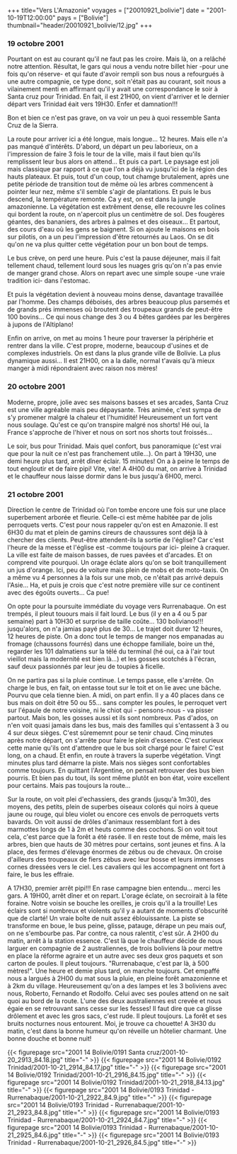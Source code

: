 +++
title="Vers L'Amazonie"
voyages = ["20010921_bolivie"]
date = "2001-10-19T12:00:00"
pays = ["Bolivie"]
thumbnail="header/20010921_bolivie/12.jpg"
+++
### 19 octobre 2001

Pourtant on est au courant qu'il ne faut pas les croire. Mais là, on a relâché 
notre attention. Résultat, le gars qui nous a vendu notre billet hier -pour 
une fois qu'on réserve- et qui faute d'avoir rempli son bus nous a refourgués 
à une autre compagnie, ce type donc, soit n'était pas au courant, soit nous 
a vilainement menti en affirmant qu'il y avait une correspondance le soir à 
Santa cruz pour Trinidad. En fait, il est 21H00, on vient d'arriver et le dernier 
départ vers Trinidad éait vers 19H30. Enfer et damnation!!! 

Bon et bien ce n'est pas grave, on va voir un peu à quoi ressemble Santa Cruz 
de la Sierra.

La route pour arriver ici a été longue, mais longue... 12 heures. Mais elle 
n'a pas manqué d'intérêts. D'abord, un départ un peu laborieux, on a l'impression 
de faire 3 fois le tour de la ville, mais il faut bien qu'ils remplissent leur 
bus alors on attend... Et puis ca part. Le paysage est joli mais classique par 
rapport à ce que l'on a déjà vu jusqu'ici de la région des hauts plateaux. Et 
puis, tout d'un coup, tout chamge brutalement, après une petite période de transition 
tout de même où les arbres commencent à pointer leur nez, même s'il semble s'agir 
de plantations. Et puis le bus descend, la température remonte. Ca y est, on 
est dans la jungle amazonienne. La végétation est extrêment dense, elle recouvre 
les colines qui bordent la route, on n'apercoit plus un centimètre de sol. Des 
fougères géantes, des bananiers, des arbres à palmes et des oiseaux... Et partout, 
des cours d'eau où les gens se baignent. Si on ajoute le maisons en bois sur 
pilotis, on a un peu l'impression d'être retournés au Laos. On se dit qu'on 
ne va plus quitter cette végétation pour un bon bout de temps.

Le bus crève, on perd une heure. Puis c'est la pause déjeuner, mais il fait 
tellement chaud, tellement lourd sous les nuages gris qu'on n'a pas envie de 
manger grand chose. Alors on repart avec une simple soupe -une vraie tradition 
ici- dans l'estomac. 

Et puis la végétation devient à nouveau moins dense, davantage travaillée par 
l'homme. Des champs déboisés, des arbres beaucoup plus parsemés et de grands 
prés immenses où broutent des troupeaux grands de peut-être 100 bovins... Ce 
qui nous change des 3 ou 4 bêtes gardées par les bergères à jupons de l'Altiplano! 


Enfin on arrive, on met au moins 1 heure pour traverser la périphérie et rentrer 
dans la ville. C'est propre, moderne, beaucoup d'usines et de complexes industriels. 
On est dans la plus grande ville de Bolivie. La plus dynamique aussi... Il est 
21H00, on a la dalle, normal t'avais qu'à mieux manger à midi répondraient avec 
raison nos mères!

### 20 octobre 2001

Moderne, propre, jolie avec ses maisons basses et ses arcades, Santa Cruz est 
une ville agréable mais peu dépaysante. Très animée, c'est sympa de s'y promener 
malgré la chaleur et l'humidité! Heureusement un fort vent nous soulage. Qu'est 
ce qu'on transpire malgré nos shorts! Hé oui, la France s'approche de l'hiver 
et nous on sort nos shorts tout froissés... 

Le soir, bus pour Trinidad. Mais quel confort, bus panoramique (c'est vrai 
que pour la nuit ce n'est pas franchement utile...). On part à 19H30, une demi 
heure plus tard, arrêt dîner éclair. 15 minutes! On a à peine le temps de tout 
engloutir et de faire pipi! Vite, vite! A 4H00 du mat, on arrive à Trinidad 
et le chauffeur nous laisse dormir dans le bus jusqu'à 6H00, merci. 

### 21 octobre 2001

Direction le centre de Trinidad où l'on tombe encore une fois sur une place 
superbement arborée et fleurie. Celle-ci est même habitée par de jolis perroquets 
verts. C'est pour nous rappeler qu'on est en Amazonie. Il est 6H30 du mat et 
plein de gamins cireurs de chaussures sont déjà là à chercher des clients. Peut-être 
attendent-ils la sortie de l'église? Car c'est l'heure de la messe et l'église 
est -comme toujours par ici- pleine à craquer. La ville est faite de maison 
basses, de rues pavées et d'arcades. Et on comprend vite pourquoi. Un orage 
éclate alors qu'on se boit tranquillement un jus d'orange. Ici, peu de voiture 
mais plein de mobs et de moto-taxis. On a même vu 4 personnes à la fois sur 
une mob, ce n'était pas arrivé depuis l'Asie... Ha, et puis je crois que c'est 
notre première ville sur ce continent avec des égoûts ouverts... Ca pue! 

On opte pour la poursuite immédiate du voyage vers Rurrenabaque. On est trempés, 
il pleut touours mais il fait lourd. Le bus (il y en a 4 ou 5 par semaine) part 
à 10H30 et surprise de taille coûte... 130 bolivianos!!! jusqu'alors, on n'a 
jamias payé plus de 30... Le trajet doit durer 12 heures, 12 heures de piste. 
On a donc tout le temps de manger nos empanadas au fromage (chaussons fourrés) 
dans une échoppe familiale, boire un thé, regarder les 101 dalmatiens sur la 
télé du terminal (hé oui, ca à l'air tout vieillot mais la modernité est bien 
là...) et les gosses scotchés à l'écran, sauf deux passionnés par leur jeu de 
toupies à ficelle. 

On ne partira pas si la pluie continue. Le temps passe, elle s'arrête. On charge 
le bus, en fait, on entasse tout sur le toit et on lie avec une bâche. Pourvu 
que cela tienne bien. A midi, on part enfin. Il y a 40 places dans ce bus mais 
on doit être 50 ou 55... sans compter les poules, le perroquet vert sur l'épaule 
de notre voisine, ni le chiot qui - pensons-nous - va pisser partout. Mais bon, 
les gosses aussi et ils sont nombreux. Pas d'ados, on n'en voit quasi jamais 
dans les bus, mais des familles qui s'entassent à 3 ou 4 sur deux sièges. C'est 
sûrememnt pour se tenir chaud. Cinq minutes après notre départ, on s'arrête 
pour faire le plein d'essence. C'est curieux cette manie qu'ils ont d'attendre 
que le bus soit chargé pour le faire! C'est long, on a chaud. Et enfin, en route 
à travers la superbe végétation. Vingt minutes plus tard démarre la piste. Mais 
nos sièges sont confortables comme toujours. En quittant l'Argentine, on pensait 
retrouver des bus bien pourris. Et bien pas du tout, ils sont même plutôt en 
bon état, voire excellent pour certains. Mais pas toujours la route...

Sur la route, on voit plei d'echassiers, des grands (jusqu'à 1m30), des moyens, 
des petits, plein de superbes oiseaux colorés qui noirs à queue jaune ou rouge, 
qui bleu violet ou encore ces envols de perroquets verts bavards. On voit aussi 
de drôles d'animaux ressemblant fort à des marmottes longs de 1 à 2m et heuts 
comme des cochons. Si on voit tout cela, c'est parce que la forêt a été rasée. 
Il en reste tout de même, mais les arbres, bien que hauts de 30 mètres pour 
certains, sont jeunes et fins. A la place, des fermes d'élevage énormes de zébus 
ou de chevaux. On croise d'ailleurs des troupeaux de fiers zébus avec leur bosse 
et leurs immenses cornes dressées vers le ciel. Les cavaliers qui les accompagnent 
ont fort à faire, le bus les effraie. 

A 17H30, premier arrêt pipi!!! En rase campagne bien entendu... merci les gars. 
A 19H00, arrêt dîner et on repart. L'orage éclate, on secroirait à la fête foraine. 
Notre voisin se bouche les oreilles, je crois qu'il a la trouille! Les éclairs 
sont si nombreux et violents qu'il y a autant de moments d'obscurité que de 
clarté! Un vraie boîte de nuit assez éblouissante. La piste se transforme en 
boue, le bus peine, glisse, patauge, dérape un peu mais ouf, on ne s'embourbe 
pas. Par contre, ca nous ralentit, c'est sûr. A 2H00 du matin, arrêt à la station 
essence. C'est là que le chauffeur décide de nous larguer en compagnie de 2 
australiennes, de trois boliviens là pour mettre en place la réforme agraire 
et un autre avec ses deux gros paquets et son carton de poules. Il pleut toujours. 
"Rurrenabaque, c'est par là, à 500 mètres!". Une heure et demie plus tard, on 
marche toujours. Cet empaffé nous a largués à 2H00 du mat sous la pluie, en 
pleine forêt amazonienne et à 2km du village. Heureusement qu'on a des lampes 
et les 3 boliviens avec nous, Roberto, Fernando et Rodolfo. Celui avec ses poules 
attend on ne sait quoi au bord de la route. L'une des deux australiennes est 
crevée et nous égaie en se retrouvant sans cesse sur les fesses! Il faut dire 
que ca glisse drôlement et avec les gros sacs, c'est rude. Il pleut toujours. 
La forêt et ses bruits nocturnes nous entourent. Moi, je trouve ca chouette! 
A 3H30 du matin, c'est dans la bonne humeur qu'on réveille un hôtelier charmant. 
Une bonne douche et bonne nuit!


{{< figurepage src="2001 14 Bolivie/0191 Santa cruz/2001-10-20_2913_84.18.jpg" title="-"  >}}
{{< figurepage src="2001 14 Bolivie/0192 Trinidad/2001-10-21_2914_84.17.jpg" title="-"  >}}
{{< figurepage src="2001 14 Bolivie/0192 Trinidad/2001-10-21_2916_84.15.jpg" title="-"  >}}
{{< figurepage src="2001 14 Bolivie/0192 Trinidad/2001-10-21_2918_84.13.jpg" title="-"  >}}
{{< figurepage src="2001 14 Bolivie/0193 Trinidad - Rurrenabaque/2001-10-21_2922_84.9.jpg" title="-"  >}}
{{< figurepage src="2001 14 Bolivie/0193 Trinidad - Rurrenabaque/2001-10-21_2923_84.8.jpg" title="-"  >}}
{{< figurepage src="2001 14 Bolivie/0193 Trinidad - Rurrenabaque/2001-10-21_2924_84.7.jpg" title="-"  >}}
{{< figurepage src="2001 14 Bolivie/0193 Trinidad - Rurrenabaque/2001-10-21_2925_84.6.jpg" title="-"  >}}
{{< figurepage src="2001 14 Bolivie/0193 Trinidad - Rurrenabaque/2001-10-21_2926_84.5.jpg" title="-"  >}}


